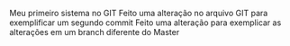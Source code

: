Meu primeiro sistema no GIT
Feito uma alteração no arquivo GIT para exemplificar um segundo commit
Feito uma alteração para exemplicar as alterações em um branch diferente do Master